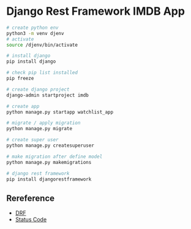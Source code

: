 # Django Rest Framework IMDB App

```bash
# create python env
python3 -m venv djenv
# activate
source /djenv/bin/activate

# install django
pip install django

# check pip list installed
pip freeze

# create django project
django-admin startproject imdb

# create app
python manage.py startapp watchlist_app

# migrate / apply migration
python manage.py migrate

# create super user
python manage.py createsuperuser

# make migration after define model
python manage.py makemigrations

# django rest framework
pip install djangorestframework
```

## Rereference

- [DRF]()
- [Status Code](https://www.django-rest-framework.org/api-guide/status-codes/)
